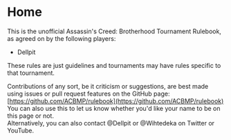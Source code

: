 # Home

This is the unofficial Assassin's Creed: Brotherhood Tournament Rulebook, as agreed on by the following players:

* Dellpit

These rules are just guidelines and tournaments may have rules specific to that tournament.

Contributions of any sort, be it criticism or suggestions, are best made using issues or pull request features on the GitHub page: [https://github.com/ACBMP/rulebook](https://github.com/ACBMP/rulebook)  
You can also use this to let us know whether you'd like your name to be on this page or not.  
Alternatively, you can also contact @Dellpit or @Wihtedeka on Twitter or YouTube.



